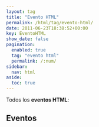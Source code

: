 ```yaml
---
layout: tag
title: "Evento HTML"
permalink: /html/tag/evento-html/
date: 2011-06-23T18:38:52+00:00
key: EventoHTML
show_date: false
pagination: 
  enabled: true
  tag: "evento html"
  permalink: /:num/    
sidebar:
  nav: html
aside:
  toc: true
---
```


Todos los <strong>eventos HTML</strong>:
<h2>Eventos</h2>